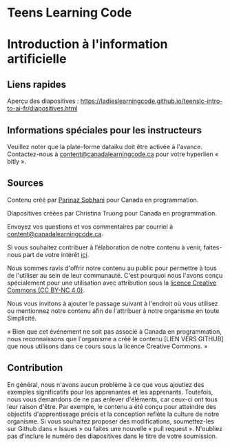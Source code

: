 # Teens Learning Code
# Introduction à l'information artificielle

## Liens rapides

Aperçu des diapositives : https://ladieslearningcode.github.io/teenslc-intro-to-ai-fr/diapositives.html

## Informations spéciales pour les instructeurs
Veuillez noter que la plate-forme dataiku doit être activée à l'avance. Contactez-nous à content@canadalearningcode.ca pour votre hyperlien « bitly ».

## Sources

Contenu créé par [Parinaz Sobhani](https://georgianpartners.com/team_member/parinaz-sobhani/) pour Canada en programmation.

Diapositives créées par Christina Truong pour Canada en programmation.

Envoyez vos questions et vos commentaires par courriel à [content@canadalearningcode.ca](mailto:content@canadalearningcode.ca).

Si vous souhaitez contribuer à l’élaboration de notre
contenu à venir, faites-nous part de votre intérêt [ici](https://goo.gl/forms/CGsvg5C2gS05e1Cp1).

Nous sommes ravis d'offrir notre contenu au public pour permettre à tous
de l'utiliser au sein de leur communauté. C'est pourquoi nous l'avons conçu spécialement pour une utilisation avec attribution sous la [licence Creative Commons (CC BY-NC 4.0)](https://creativecommons.org/licenses/by-nc/4.0/deed.fr).

Nous vous invitons à ajouter le passage suivant à l'endroit où vous utilisez ou
mentionnez notre contenu afin de l'attribuer à notre organisme en toute
Simplicité.

« Bien que cet événement ne soit pas associé à Canada en programmation, nous reconnaissons que l'organisme a créé le contenu [LIEN VERS GITHUB] que nous utilisons dans ce cours sous la licence Creative Commons. »

## Contribution

En général, nous n'avons aucun problème à ce que vous ajoutiez des
exemples significatifs pour les apprenantes et les apprenants. Toutefois,
nous vous demandons de ne pas enlever d'éléments, car ceux-ci ont tous
leur raison d'être. Par exemple, le contenu a été conçu pour atteindre des
objectifs d'apprentissage précis et la conception reflète la culture de notre
organisme. Si vous souhaitez proposer des modifications, soumettez-les sur
Github dans « Issues » ou faites une nouvelle « pull request ». N'oubliez pas
d'inclure le numéro des diapositives dans le titre de votre soumission.
